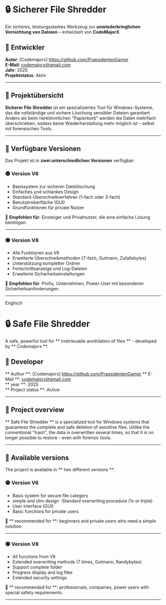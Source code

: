 # 🔒 Sicherer File Shredder

Ein sicheres, leistungsstarkes Werkzeug zur **unwiederbringlichen Vernichtung von Dateien** – entwickelt von **CodeMajorX**.

## 👤 Entwickler

**Autor**: [Codemajorx] <https://github.com/PraesidentenGamer>  
**E-Mail**: codemajorx@gmail.com  
**Jahr**: 2025  
**Projektstatus**: Aktiv

---

## 🧾 Projektübersicht

**Sicherer File Shredder** ist ein spezialisiertes Tool für Windows-Systeme, das die vollständige und sichere Löschung sensibler Dateien garantiert. Anders als beim herkömmlichen "Papierkorb" werden die Daten mehrfach überschrieben, sodass keine Wiederherstellung mehr möglich ist – selbst mit forensischen Tools.

---

## 🔀 Verfügbare Versionen

Das Projekt ist in **zwei unterschiedlichen Versionen** verfügbar:

### 🟡 Version V6

- Basissystem zur sicheren Dateilöschung
- Einfaches und schlankes Design
- Standard-Überschreibverfahren (1-fach oder 3-fach)
- Benutzeroberfläche (GUI)
- Grundfunktionen für private Nutzer

🔹 **Empfohlen für**: Einsteiger und Privatnutzer, die eine einfache Lösung benötigen.

---

### 🟢 Version V8

- Alle Funktionen aus V6
- Erweiterte Überschreibmethoden (7-fach, Gutmann, Zufallsbytes)
- Unterstützung kompletter Ordner
- Fortschrittsanzeige und Log-Dateien
- Erweiterte Sicherheitseinstellungen

🔸 **Empfohlen für**: Profis, Unternehmen, Power-User mit besonderen Sicherheitsanforderungen.

---

Englisch

# 🔒 Safe File Shredder

A safe, powerful tool for ** irretrievable annihilation of files ** - developed by ** Codemajorx **.

## 👤 Developer

** Author **: [Codemajorx] <https://github.com/PraesidentenGamer>
** E-Mail **: codemajorx@gmail.com  
** year **: 2025  
** Project status **: Active

---

## 🧾 Project overview

** Safe File Shredder ** is a specialized tool for Windows systems that guarantees the complete and safe deletion of sensitive files. Unlike the conventional "trash", the data is overwritten several times, so that it is no longer possible to restore - even with forensic tools.

---

## 🔀 Available versions

The project is available in ** two different versions **:

### 🟡 Version V6

- Basis system for secure file category
- simple and slim design
-Standard overwriting procedure (1x or triple)
- User interface (GUI)
- Basic functions for private users

🔹 ** recommended for **: beginners and private users who need a simple solution.

---

### 🟢 Version V8

- All functions from V6
- Extended overwriting methods (7 times, Gutmann, Randybytes)
- Support complete folder
- Progress display and log files
- Extended security settings

🔸 ** recommended for **: professionals, companies, power users with special safety requirements.

---

